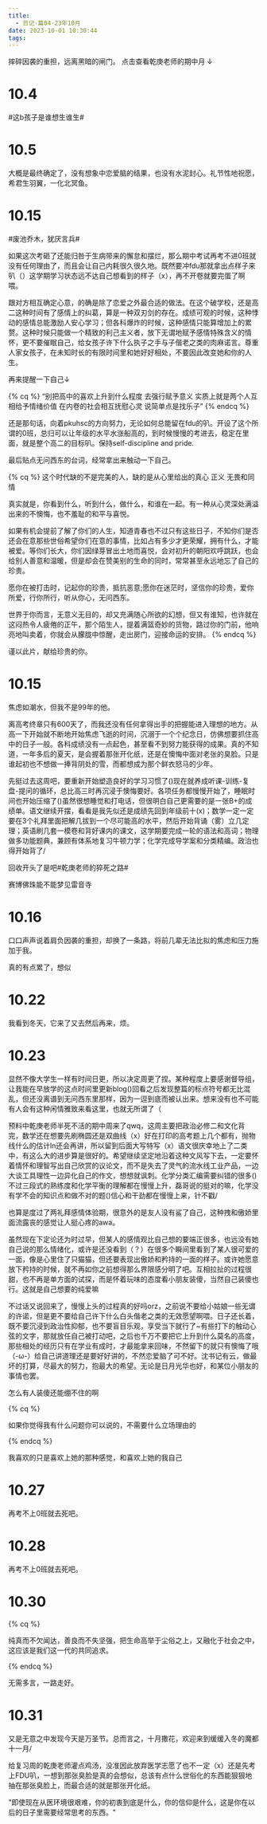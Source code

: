```yaml
---
title:
  - 日记·篇04·23年10月
date: 2023-10-01 10:30:44
tags:
---
```

摔碎因袭的重担，远离黑暗的闸门。
点击查看乾庚老师的期中月 ↓
<!--more-->
<h1>10.4</h1>
<p>#这b孩子是谁想生谁生#<p>
<h1>10.5</h1>
<p>大概是最终确定了，没有想象中恋爱脑的结果，也没有水泥封心。礼节性地祝愿，希君生羽翼，一化北冥鱼。<p>
<h1>10.15</h1>
<p>#废池乔木，犹厌言兵#<p>
<p>如果这次考砸了还能归咎于生病带来的懈怠和摆烂，那么期中考试再考不进0班就没有任何理由了，而且会让自己内耗很久很久地。既然要冲fdu那就拿出点样子来叭（）这学期学习状态远不达自己想看到的样子（x），再不开卷就要完蛋了啊喂。<p>
<p>跟对方相互确定心意，的确是除了恋爱之外最合适的做法。在这个破学校，还是高二这种时间有了感情上的纠葛，算是一种双刃剑的存在。成绩可观的时候，这种悸动的感情总能激励人安心学习；但各科爆炸的时候，这种感情只能算增加上的累赘。这种时候只能做一个精致的利己主义者，放下无谓地赋予感情特殊含义的情怀，更不要催眠自己，给女孩子许下什么执子之手与子偕老之类的肉麻诺言。尊重人家女孩子，在未知时长的有限时间里和她好好相处，不要因此改变她和你的人生。<p>
<p>再来提醒一下自己↓<p>
{% cq %}
“别把高中的喜欢上升到什么程度 去强行赋予意义 实质上就是两个人互相给予情绪价值 在内卷的社会相互抚慰心灵 说简单点是找乐子”
{% endcq %}
<p>还是那句话，向着pkuhsc的方向努力，无论如何总能留在fdu的叭。开设了这个所谓的0班，总归可以让年级的水平水涨船高的，到时候慢慢的考进去，稳定在里面，就是整个高二的目标叭。保持self-discipline and pride.<p>
<p>最后贴点无问西东的台词，经常拿出来触动一下自己。<p>
{% cq %}
这个时代缺的不是完美的人，缺的是从心里给出的真心 正义 无畏和同情

真实就是，你看到什么，听到什么，做什么，和谁在一起。有一种从心灵深处满溢出来的不懊悔，也不羞耻的和平与喜悦。

如果有机会提前了解了你们的人生，知道青春也不过只有这些日子，不知你们是否还会在意那些世俗希望你们在意的事情，比如占有多少才更荣耀，拥有什么，才能被爱。等你们长大，你们因绿芽冒出土地而喜悦，会对初升的朝阳欢呼跳跃，也会给别人善意和温暖，但是却会在赞美别的生命的同时，常常甚至永远地忘了自己的珍贵。

愿你在被打击时，记起你的珍贵，抵抗恶意;愿你在迷茫时，坚信你的珍贵，爱你所爱，行你所行，听从你心，无问西东。

世界于你而言，无意义无目的，却又充满随心所欲的幻想，但又有谁知，也许就在这闷热令人疲倦的正午，那个陌生人，提着满篮奇妙的货物，路过你的门前，他响亮地叫卖着，你就会从朦胧中惊醒，走出房门，迎接命运的安排。
{% endcq %}

<p>谨以此片，献给珍贵的你。<p>
<h1>10.15</h1>
<p>焦虑如潮水，但我不是99年的他。<p>
<p>离高考终章只有600天了，而我还没有任何拿得出手的把握能进入理想的地方。从高一下开始就不断地开始焦虑飞逝的时间，沉溺于一个个纪念日，仿佛想要抓住高中的日子一般。各科成绩没有一点起色，甚至看不到努力能获得的成果。真的不知道，一年多后的夏天，是会握着那张开化纸，还是在懊悔中面对老张的臭脸。只是谁起初也不想做一捧背阴处的雪，而都想成为那个鲜衣怒马的少年。<p>
<p>先挺过去这周吧，要重新开始塑造良好的学习习惯了()现在就养成听课-训练-复盘-提问的循环，总比高三时再沉浸于懊悔要好。各项任务都慢慢开始了，睡眠时间也开始压缩了()虽然很想睡觉和打电话，但很明白自己更需要的是一张B+的成绩单。语文继续开摆，看看是我先似还是成绩先回到年级前十(x)；数学一定一定要在3个礼拜里面把解几拔到一个尽可能高的水平，然后开始背诵（雾）立几定理；英语刷几套一模卷和背好课内的课文，这学期要完成一轮的语法和高词；物理做多功能题典，兼顾有体系地复习牛顿力学；化学完成导学案和分类精编。政治也得开始背了/<p>
<p>回收开头了是吧#乾庚老师的猝死之路#<p>
<p>赛博佛珠能不能梦见雷音寺<p>
<h1>10.16</h1>
<p>口口声声说着肩负因袭的重担，却换了一条路，将前几辈无法比拟的焦虑和压力施加于我。<p>
<p>真的有点累了，想似<p>
<h1>10.22</h1>
<p>我看到冬天，它来了又去然后再来，烦。<p>
<h1>10.23</h1>
<p>显然不像大学生一样有时间日更，所以决定周更了捏。某种程度上要感谢督导组，让我能在早放学的这点时间里更新blog()回看之后发现整篇的标点符号都无比混乱，但还没离谱到无问西东里那样，因为一逗到底而被认出来。想来没有也不可能有人会有这种闲情雅致来看这里，也就无所谓了（<p>
<p>预料中乾庚老师半死不活的期中周来了qwq，这周主要把政治必修二和文化背完，数学还在想要先刷椭圆还是双曲线（x）好在打印的高考题上几个都有，抛物线什么的估计ln还会再讲，所以留到后面大写特写（x）语文很庆幸地上了二类中，有这么大的进步算是很好的。希望继续坚定地沿着这种文风写下去，一定要怀着情怀和理智写出自己欣赏的议论文，而不是失去了灵气的流水线工业产品，一边大谈工具理性一边异化自己的作文，想想就讽刺。化学分类汇编需要纠错的很多()不过三段式的熟练度和化学平衡的理解都在慢慢上升，磊哥说的挺对的嘛，化学没有学不会的知识点和做不对的题()信心和干劲都在慢慢上来，针不戳/<p>
<p>也算是度过了两礼拜感情体验期，很意外的是友人没有鲨了自己，这种拽和傲娇里面流露丧的感觉让人挺心疼的awa。<p>
<p>虽然现在下定论还为时过早，但某人的感情观比自己想的要端正很多，也远没有她自己说的那么情绪化，或许是还没看到（？）在很多个瞬间里看到了某人很可爱的一面，像是心里住了只猫猫，但还要表现出傲娇和矜持的一面的样子。或许她愿意放下矜持的时候，就不再如你之前想得那么界限感分明了吧。互相拉扯的过程很甜，也不再是单方面的试探，而是怀着玩味的态度看小朋友装傻，当然自己装傻也行。这就是自己想要的纯爱嘛<p>
<p>不过话又说回来了，慢慢上头的过程真的好吗orz，之前说不要给小姑娘一些无谓的许诺，但是更不要给自己许下什么白头偕老之类的无效愿望啊喂。日子还长着，既不要沉浸到政治性抑郁，也不要盲目乐观，享受当下就行了~有些打下的触动心弦的文字，那就放任自己被打动吧，之后也千万不要把它上升到什么莫名的高度，那些相处的经历只有在学业有成时，才最能拿来回味，不然留下的就只有懊悔了哦（-ω-）给自己讲道理还是要好好讲的，不然恋爱脑了可不好。沈书记有云，做最坏的打算，尽最大的努力，抱最大的希望。无论是日月光华也好，和某位小朋友的事情也罢。<p>
<p>怎么有人装傻还能绷不住的啊<p>
{% cq %}

如果你觉得我有什么问题你可以说的，不需要什么立场理由的

{% endcq %}
<p>我喜欢的只是喜欢上她的那种感觉，和喜欢上她的我自己<p>
<h1>10.27</h1>
<p>再考不上0班就去死吧。<p>
<h1>10.28</h1>
<p>再考不上0班就去死吧。<p>
<h1>10.30</h1>
{% cq %}

纯真而不欠闻达，善良而不失坚强，把生命高举于尘俗之上，又融化于社会之中，这应该是我们这一代的共同追求。

{% endcq %}
<p>无需多言，一路走好。<p>
<h1>10.31</h1>
<p>又是无意之中发现今天是万圣节。总而言之，十月撒花，欢迎来到缓缓入冬的魔都十一月/<p>
<p>给复习周的乾庚老师灌点鸡汤，没准因此放弃医学志愿了也不一定（x）还是先考上FDU叭，一想到那张臭脸是真的会想似，总该有点什么世俗化的东西能狠狠地抽在那张臭脸上，而最合适的就是那张开化纸。<p>
<p>"即使现在从医环境很艰难，你的初衷到底是什么，你的信仰是什么，这是你在以后的日子里需要经常思考的东西。"<p>